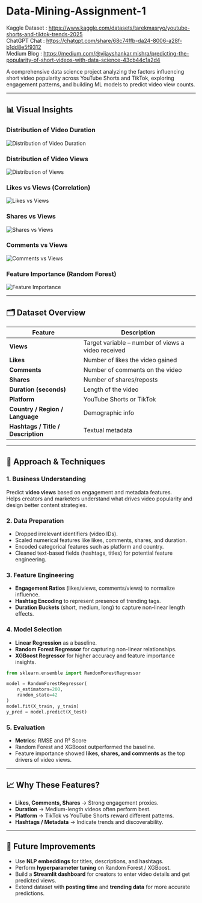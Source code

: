 # Data-Mining-Assignment-1

Kaggle Dataset : https://www.kaggle.com/datasets/tarekmasryo/youtube-shorts-and-tiktok-trends-2025 \
ChatGPT Chat : https://chatgpt.com/share/68c74ffb-da24-8006-a28f-b1dd8e5f9312 \
Medium Blog : https://medium.com/@vijayshankar.mishra/predicting-the-popularity-of-short-videos-with-data-science-43cb44c1a2d4  

A comprehensive data science project analyzing the factors influencing short video popularity across YouTube Shorts and TikTok, exploring engagement patterns, and building ML models to predict video view counts.  

---

## 📊 Visual Insights

### Distribution of Video Duration
![Distribution of Video Duration](reports/figures/distribution_duration.png)

### Distribution of Video Views
![Distribution of Views](reports/figures/distribution_views.png)

### Likes vs Views (Correlation)
![Likes vs Views](reports/figures/likes_vs_views.png)

### Shares vs Views
![Shares vs Views](reports/figures/shares_vs_views.png)

### Comments vs Views
![Comments vs Views](reports/figures/comments_vs_views.png)

### Feature Importance (Random Forest)
![Feature Importance](reports/figures/feature_importance.png)

---

## 🗂 Dataset Overview

| Feature | Description |
|---------|-------------|
| **Views** | Target variable – number of views a video received |
| **Likes** | Number of likes the video gained |
| **Comments** | Number of comments on the video |
| **Shares** | Number of shares/reposts |
| **Duration (seconds)** | Length of the video |
| **Platform** | YouTube Shorts or TikTok |
| **Country / Region / Language** | Demographic info |
| **Hashtags / Title / Description** | Textual metadata |

---

## 🧠 Approach & Techniques

### 1. Business Understanding

Predict **video views** based on engagement and metadata features.  
Helps creators and marketers understand what drives video popularity and design better content strategies.  

### 2. Data Preparation

- Dropped irrelevant identifiers (video IDs).  
- Scaled numerical features like likes, comments, shares, and duration.  
- Encoded categorical features such as platform and country.  
- Cleaned text-based fields (hashtags, titles) for potential feature engineering.  

### 3. Feature Engineering

- **Engagement Ratios** (likes/views, comments/views) to normalize influence.  
- **Hashtag Encoding** to represent presence of trending tags.  
- **Duration Buckets** (short, medium, long) to capture non-linear length effects.  

### 4. Model Selection

- **Linear Regression** as a baseline.  
- **Random Forest Regressor** for capturing non-linear relationships.  
- **XGBoost Regressor** for higher accuracy and feature importance insights.  

```python
from sklearn.ensemble import RandomForestRegressor

model = RandomForestRegressor(
    n_estimators=200,
    random_state=42
)
model.fit(X_train, y_train)
y_pred = model.predict(X_test)

```

### 5. Evaluation

- **Metrics**: RMSE and R² Score  
- Random Forest and XGBoost outperformed the baseline.  
- Feature importance showed **likes, shares, and comments** as the top drivers of video views.  

---

## 📈 Why These Features?

- **Likes, Comments, Shares** → Strong engagement proxies.  
- **Duration** → Medium-length videos often perform best.  
- **Platform** → TikTok vs YouTube Shorts reward different patterns.  
- **Hashtags / Metadata** → Indicate trends and discoverability.  

---

## 🚀 Future Improvements

- Use **NLP embeddings** for titles, descriptions, and hashtags.  
- Perform **hyperparameter tuning** on Random Forest / XGBoost.  
- Build a **Streamlit dashboard** for creators to enter video details and get predicted views.  
- Extend dataset with **posting time** and **trending data** for more accurate predictions.
